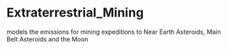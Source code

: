 # Extraterrestrial_Mining
 models the emissions for mining expeditions to Near Earth Asteroids, Main Belt Asteroids and the Moon 
